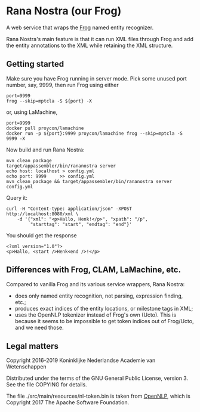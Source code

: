 Rana Nostra (our Frog)
======================

A web service that wraps the [Frog](https://languagemachines.github.io/frog/)
named entity recognizer.

Rana Nostra's main feature is that it can run XML files through Frog and add
the entity annotations to the XML while retaining the XML structure.


Getting started
---------------

Make sure you have Frog running in server mode. Pick some unused port number,
say, 9999, then run Frog using either

    port=9999
    frog --skip=mptcla -S ${port} -X

or, using LaMachine,

    port=9999
    docker pull proycon/lamachine
    docker run -p ${port}:9999 proycon/lamachine frog --skip=mptcla -S 9999 -X

Now build and run Rana Nostra:

    mvn clean package
    target/appassembler/bin/rananostra server
    echo host: localhost > config.yml
    echo port: 9999     >> config.yml
    mvn clean package && target/appassembler/bin/rananostra server config.yml 

Query it:

    curl -H "Content-type: application/json" -XPOST http://localhost:8080/xml \
        -d '{"xml": "<p>Hallo, Henk!</p>", "xpath": "/p",
             "starttag": "start", "endtag": "end"}'

You should get the response

    <?xml version="1.0"?>
    <p>Hallo, <start />Henk<end />!</p>


Differences with Frog, CLAM, LaMachine, etc.
--------------------------------------------

Compared to vanilla Frog and its various service wrappers, Rana Nostra:

* does only named entity recognition, not parsing, expression finding, etc.;
* produces exact indices of the entity locations, or milestone tags in XML;
* uses the OpenNLP tokenizer instead of Frog's own (Ucto). This is because
  it seems to be impossible to get token indices out of Frog/Ucto, and we
  need those.


Legal matters
-------------

Copyright 2016-2019 Koninklijke Nederlandse Academie van Wetenschappen

Distributed under the terms of the GNU General Public License, version 3.
See the file COPYING for details.

The file ./src/main/resources/nl-token.bin is taken from [OpenNLP][opennlp],
which is Copyright 2017 The Apache Software Foundation.

[opennlp]: http://opennlp.sourceforge.net/models-1.5/
